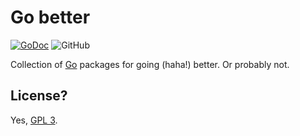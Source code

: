 Go better
=========

[![GoDoc](https://godoc.org/github.com/GodsBoss/go-better?status.svg)](https://godoc.org/github.com/GodsBoss/go-better) ![GitHub](https://img.shields.io/github/license/GodsBoss/go-better?color=brightgreen)

Collection of [Go](https://golang.org/) packages for going (haha!) better. Or probably not.

License?
--------

Yes, [GPL 3](./LICENSE).
